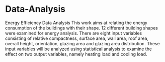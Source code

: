# Data-Analysis
Energy Efficiency Data Analysis
This work aims at relating the energy consumption of the buildings with their shape. 12 different building shapes were examined for energy analysis. There are eight input variables consisting of relative compactness, surface area, wall area, roof area, overall height, orientation, glazing area and glazing area distribution. These input variables will be analyzed using statistical analysis to examine the effect on two output variables, namely heating load and cooling load.
